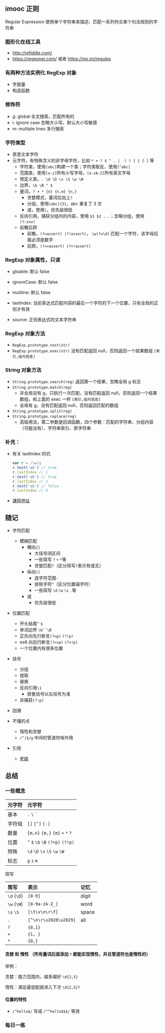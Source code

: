## imooc 正则

Regular Expression 使用单个字符串来描述、匹配一系列符合某个句法规则的字符串

### 图形化在线工具

- http://refiddle.com/ 
- https://regexper.com/ 或者 https://jex.im/regulex

### 有两种方法实例化 RegExp 对象

- 字面量
- 构造函数

### 修饰符

- g: global 全文搜索，匹配所有的
- i: ignore case 忽略大小写，默认大小写敏感
- m: multiple lines 多行搜索

### 字符类型

- 原意文本字符
- 元字符，有特殊含义的非字母字符，比如 `* + ? $ ^ . |  ( ) { } [ ]` 等
  - 字符类，使用`[abc]`构建一个类；字符类取反，使用`[^abc]`
  - 范围类，使用`[a-z]`所有小写字母，`[a-zA-Z]`所有英文字母
  - 预定义类，`. \d \D \s \S \w \W`
  - 边界，`\b \B ^ $ `
  - 量词，`? + * {n} {n,m} {n,}`
    - 贪婪模式，量词后加上`?`
    - 分组，使用`(abc){3}`，abc 重复了 3 次
    - 或，使用`|`，优先级很低
  - 反向引用，捕获分组内的内容，使用 `$1 $2 ...`；忽略分组，使用 `(?:xxx)`
  - 前瞻后顾
    - 前瞻，`(?=assert) (?!assert)`， `\w(?=\d)` 匹配一个字符，该字母后面必须是数字
    - 后顾，`(?<=assert) (?<!assert)`

### RegExp 对象属性，只读

- gloable: 默认 false
- ignoreCase: 默认 false
- mutiline: 默认 false

- lastIndex: 当前表达式匹配内容的最后一个字符的下一个位置，只有全局的正则才有效
- source: 正则表达式的文本字符串

### RegExp 对象方法

- `RegExp.prototype.test(str)`
- `RegExp.prototype.exec(str)` 没有匹配返回 null，否则返回一个结果数组 `[索引,组内信息]`

### String 对象方法

- `String.prototype.search(reg)` 返回第一个结果，忽略全局 g 标志
- `String.prototype.match(reg)` 
  - 非全局没有 g，只执行一次匹配，没有匹配返回 null，否则返回一个结果数组，和上面的 exec 一样 `[索引,组内信息]`
  - 全局有 g，没有匹配返回 null，否则返回匹配的数组
- `String.prototype.split(reg)` 
- `String.prototype.replace(reg)` 
  - 高级用法，第二参数是回调函数，四个参数：匹配的字符串、分组内容（可能没有）、字符串索引、原字符串

### 补充：

- 有关 lastIndex 的坑

  ```js
  var r = /\w/g
  r.test('ab') // true
  r.lastIndex // 1
  r.test('ab') // true
  r.lastIndex // 2
  r.test('ab') // false
  r.lastIndex // 0
  ```

- [课程地址](https://www.imooc.com/learn/706)

## 随记

- 字符匹配
  - 模糊匹配
    - 横向`{}`
      - 大括号闭区间
      - 一些简写 `?` `+` `*`等
      - 贪婪匹配`?`（区分简写`?`表示有或无）
    - 纵向`[]`
      - 连字符范围`-`
      - 排除字符`^`（区分位置锚字符）
      - 一些简写 `\d` `\w` `\s` `.`等
    - 或
      - 优先级很低


- 位置匹配
  - 开头结尾`^` `$`
  - 单词边界 `\b``\B` 
  - 正负向先行断言`(?=p)` `(?!p)`
  - es6 向后行断言`(?<=p)` `(?<!p)`
  - 一个位置内有很多位置

- 括号
  - 分组
  - 提取
  - 替换
  - 反向引用`\1`
    - 嵌套括号以左括号为准
  - 非捕获`(?:p)`

- 回溯


- 不懂的点
  - 惰性和贪婪
  - `/^|$/g` 中间的管道符啥作用

- 引用
  - [老姚](https://juejin.im/post/5965943ff265da6c30653879#heading-8)



## 总结

### 一些概念


| 元字符 | 元字符                            |
| :----- | :-------------------------------- |
| 基本   | `.` `\`  `|`                      |
| 字符组 | `[]` `[^]` `[-]`                  |
| 数量   | `{m,n}` `{m,}` `{m}` `+` `*` `?`               |
| 位置   | `^` `$` `\b` `\B` `(?=p)` `(?!p)` |
| 特殊   | `\d` `\D` `\s` `\S` `\w` `\W`     |
| 标志   | `g` `i` `m`                       |


简写

| 简写        | 表示                  | 记忆  |
| :---------- | :-------------------- | :---- |
| `\d` (`\D`) | `[0-9]`               | digit |
| `\w` (`\W`) | `[0-9a-zA-Z_]`          | word  |
| `\s` `\S`   | `[\t\v\n\r\f]`        | space |
| `.`         | `[^\n\r\u2028\u2029]` | all   |
| `?`         | `{0,1}`               |
| `+`         | `{1, }`               |
| `*`         | `{0,}`                |


#### 贪婪 和 惰性 （所有量词后面添加 `?` 都能实现惰性，并且管道符也是惰性的）

举例：

贪婪：能力范围内，越多越好 `\d{2,5}`

惰性：满足最低配就进入下次 `\d{2,5}?`

#### 位置的特性

- `/^hello$/` 写成 `/^^hello$$$/` 等效



### 每日一练
